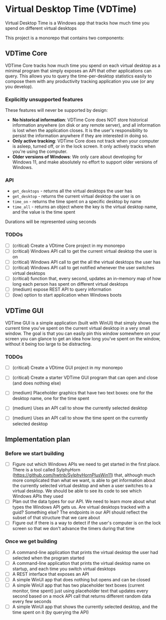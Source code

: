 # Virtual Desktop Time (VDTime)

Virtual Desktop Time is a Windows app that tracks how much time you spend on different virtual desktops

This project is a monorepo that contains two components:

## VDTime Core

VDTime Core tracks how much time you spend on each virtual desktop as a minimal program that simply exposes an API that other applications can query.
This allows you to query the time-per-desktop statistics easily to compose them with any productivity tracking application you use (or any you develop).

### Explicitly unsupported features

These features will never be supported by design:
- **No historical information**: VDTime Core does NOT store historical information anywhere (on disk or any remote server), and all information is lost when the application closes. It is the user's responsibility to persist the information anywhere if they are interested in doing so.
- **Only active tracking**: VDTime Core does not track when your computer is asleep, turned off, or in the lock screen. It only actively tracks when you're using the computer. 
- **Older versions of Windows**: We only care about developing for Windows 11, and make absolutely no effort to support older versions of Windows.

### API

- `get_desktops` - returns all the virtual desktops the user has
- `get_desktop` - returns the current virtual desktop the user is on
- `time_on` - returns the time spent on a specific desktop by name
- `time_all` - returns an object where the key is the virtual desktop name, and the value is the time spent

Durations will be represented using seconds

### TODOs

- [ ] (critical) Create a VDtime Core project in my monorepo
- [ ] (critical) Windows API call to get the current virtual desktop the user is on
- [ ] (critical) Windows API call to get the all the virtual desktops the user has
- [ ] (critical) Windows API call to get notified whenever the user switches virtual desktops
- [ ] (critical) function that, every second, updates an in-memory map of how long each person has spent on different virtual desktops
- [ ] (medium) expose REST API to query information
- [ ] (low) option to start application when Windows boots

## VDTime GUI

VDTime GUI is a simple application (built with WinUI) that simply shows the current time you've spent on the current virtual desktop in a very small window.
The goal is that you can easily pin this window somewhere on your screen you can glance to get an idea how long you've spent on the window, without it being too large to be distracting.

### TODOs

- [ ] (critical) Create a VDtime GUI project in my monorepo
- [ ] (critical) Create a starter VDTime GUI program that can open and close (and does nothing else)
- [ ] (medium) Placeholder graphics that have two text boxes: one for the desktop name, one for the time spent
- [ ] (medium) Uses an API call to show the currently selected desktop
- [ ] (medium) Uses an API call to show the time spent on the currently selected desktop


## Implementation plan

### Before we start building

- [ ] Figure out which Windows APIs we need to get started in the first place. There is a tool called SylphyHorn (https://github.com/hwtnb/SylphyHornPlusWin11) that, although much more complicated than what we want, is able to get information about the currently selected virtual desktop and when a user switches to a virtual desktop. We should be able to see its code to see which Windows APIs they used
- [ ] Plan out the data types for our API. We need to learn more about what types the Windows API gets us. Are virtual desktops tracked with a guid? Something else? The endpoints in our API should reflect the subset of that structure that we care about
- [ ] Figure out if there is a way to detect if the user's computer is on the lock screen so that we don't advance the timers during that time

### Once we get building

- [ ] A command-line application that prints the virtual desktop the user had selected when the program started
- [ ] A command-line application that prints the virtual desktop name on startup, and each time you switch virtual desktops
- [ ] A REST interface that exposes an API
- [ ] A simple WinUI app that does nothing but opens and can be closed
- [ ] A simple WinUI app that has two placeholder text boxes (current monitor, time spent) just using placeholder text that updates every second based on a mock API call that returns different random data every few seconds
- [ ] A simple WinUI app that shows the currently selected desktop, and the time spent on it (by querying the API)
